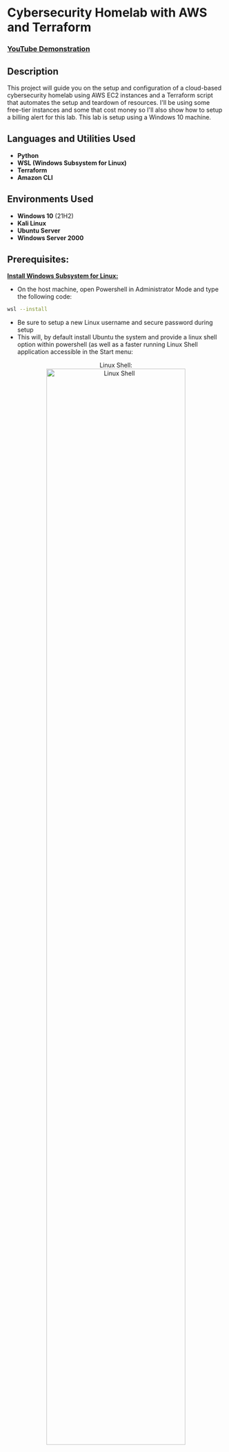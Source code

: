 <h1>Cybersecurity Homelab with AWS and Terraform</h1>

 ### [YouTube Demonstration]()

<h2>Description</h2>
This project will guide you on the setup and configuration of a cloud-based cybersecurity homelab using AWS EC2 instances and a Terraform script that automates the setup and teardown of resources. I'll be using some free-tier instances and some that cost money so I'll also show how to setup a billing alert for this lab. This lab is setup using a Windows 10 machine.
<br />


<h2>Languages and Utilities Used</h2>

- <b>Python</b> 
- <b>WSL (Windows Subsystem for Linux)</b>
- <b>Terraform</b>
- <b>Amazon CLI</b>


<h2>Environments Used </h2>

- <b>Windows 10</b> (21H2)
- <b>Kali Linux</b>
- <b>Ubuntu Server</b>
- <b>Windows Server 2000</b>

<h2>Prerequisites:</h2>

<b>[Install Windows Subsystem for Linux:](https://learn.microsoft.com/en-us/windows/wsl/install)</b>
  
  - On the host machine, open Powershell in Administrator Mode and type the following code:
    
```bash
wsl --install
```
  - Be sure to setup a new Linux username and secure password during setup
  - This will, by default install Ubuntu the system and provide a linux shell option within powershell (as well as a faster running Linux Shell application accessible in the Start menu:
<p align="center">   
Linux Shell:<br/>
<img src="https://i.imgur.com/XUk3zdC.png" height="80%" width="80%" alt="Linux Shell"/>
<br />
<br />


<b>[Create an AWS Account](https://signin.aws.amazon.com/signup?request_type=register)</b>
- I will be using the free tier for this lab, although some of the resources incur a small fee. We will be using Terraform to automate the destruction of resources when they are not being used so no extra charges apply.
- Log into the console and ensure the region is set to "US-East-2" in the upper right corner. This region is important for the billing alerts we will set. Be sure all resources provisioned are in this region.

<p align="center">
Region Selection: <br/>
<img src="https://i.imgur.com/jH40Dmk.png" height="80%" width="80%" alt="Region Selection"/>
<br />

<b>Create a new IAM (Identity Access Management) User with Access Keys</b>
  - After logging into the AWS console, type IAM into the search box. OPTIONAL: Cick the STAR next to IAM to bookmark this page within the console screen.
<br />
<p align="center">
IAM Search: <br/>
<img src="https://i.imgur.com/XqGuSia.png" height="80%" width="80%" alt="IAM Search"/>
<br />

  - On the left sidebar under "Access Management" Click "Users", and in the next page, click "Create User" in the upper right.
  - Name the user "Terraform" and click "Next":
<br />
<p align="center">
New User Creation: <br/>
<img src="https://i.imgur.com/w0uMqrH.png" height="80%" width="80%" alt="New User Creation"/>
<br />

  - In the "Set Permissions" page, choose "Attach Policies Directly". In the search box below, type "VPCFullAccess" and select the policy, then again in the search box, type "EC2FullAccess" and select the policy. Click "Next"

<br />
<p align="center">
VPCFullAccess: <br/>
<img src="https://i.imgur.com/QzNItuC.png" height="80%" width="80%" alt="VPCFullAccess"/>
<br />

<br />
<p align="center">
EC2FullAccess: <br/>
<img src="https://i.imgur.com/3vPO83z.png" height="80%" width="80%" alt="EC2FullAccess"/>
<br />

  -In the "Review" page, ensure both policies are attached and click "Create User".
  -Back on the IAM > Users page, click the link of the new user. Below, select the "Security credentials" tab and scroll down to "Access Keys". Create a new access key.
  - On the first page of Access Keys, scroll down and select "Other" at the bottom. Click "Next"
<br />
<p align="center">
Access Key: <br/>
<img src="https://i.imgur.com/DK6Ew6P.png" height="80%" width="80%" alt="Access Key"/>
<br />

  - Create a tag (optional) and "Create access key".
  - As shown in the image, THIS IS THE ONLY TIME TO VIEW THE SECRET ACCESS KEY. Be sure to copy and paste both the Access Key and the Secret Access Key to a notepad file and save it somewhere secure.


<br />
<p align="center">
Access Key: <br/>
<img src="https://i.imgur.com/xIYuEOr.png" height="80%" width="80%" alt="Access Key"/>
<br />

<b>[Install AWS CLI](https://docs.aws.amazon.com/cli/latest/userguide/getting-started-install.html)</b>
  - Type or copy the following text into the Ubuntu Shell:

 ```bash
curl "https://awscli.amazonaws.com/awscli-exe-linux-x86_64.zip" -o "awscliv2.zip"
unzip awscliv2.zip
sudo ./aws/install
```

<b>Add Keys to AWS CLI</b>
  - Open the Ubuntu Shell and type or copy the following commands:
  - To confirm AWS is properly installed simply type:
    
```bash
aws
```
  - Change directory into the AWS directory:
```bash
cd ~/.aws
ls
```
  - There should be a "credentials" and "config" files within this directory. If these files are not present, they can be created using:
```bash
nano credentials
```
and
```bash
nano config
```

<p align="center">
AWS Files: <br/>
<img src="https://i.imgur.com/Ktdj1WY.png" height="80%" width="80%" alt="AWS Files"/>
<br />
<br />

  - Enter the secret key and secret access key from the newly created user into the credentials file. Save the file by pressing ctrl+x, y, and enter.

<p align="center">
Credentials File: <br/>
<img src="https://i.imgur.com/pig8rCJ.png" height="80%" width="80%" alt="Credentials file"/>
<br />
<br />

<b>Create a folder in the Home directory called "homelab'. This folder will hold the terraform automation scripts.

```bash
cd ~/
sudo mkdir projects
cd projects
sudo mkdir homelab
cd homelab
```

<b>[Install Terraform](https://developer.hashicorp.com/terraform/install)</b>
  - Type or copy the following code into the Ubuntu Shell:
 ```bash
    wget -O- https://apt.releases.hashicorp.com/gpg | sudo gpg --dearmor -o /usr/share/keyrings/hashicorp-archive-keyring.gpg
echo "deb [signed-by=/usr/share/keyrings/hashicorp-archive-keyring.gpg] https://apt.releases.hashicorp.com $(lsb_release -cs) main" | sudo tee /etc/apt/sources.list.d/hashicorp.list
sudo apt update && sudo apt install terraform
```

<h2>Enable Billing Alerts</h2>

  - Some of our resources will incur a small fee, to monitor these fees, a billing alert is created to notify the user via email. First, ENABLE billing alerts:
  - To enable the monitoring of estimated charges
  - (Open the AWS Billing console)[https://console.aws.amazon.com/billing/].
  - In the navigation pane, choose Billing Preferences.
  - By Alert preferences choose Edit.
  - Choose Receive CloudWatch Billing Alerts.
  - Choose Save preferences.

<H2>Create a Billing Alert</H2>

  - To create a billing alarm using the CloudWatch console
  - (Open the CloudWatch console)[https://console.aws.amazon.com/cloudwatch/.
  - In the navigation pane, choose Alarms, and then choose All alarms.
  - Choose Create alarm.
  - Choose Select metric. In Browse, choose Billing, and then choose Total Estimated Charge.

<b>NOTE:</b>
<b>If you don't see the Billing/Total Estimated Charge metric, enable billing alerts, and change your Region to US East 2 (Ohio).</b>

  - Select the box for the EstimatedCharges metric, and then choose Select metric.
  - For Statistic, choose Maximum.
  - For Period, choose 6 hours.
  - For Threshold type, choose Static.
  - For "Whenever EstimatedCharges is . . .", choose Greater.
  - For "than . . .", define the value that you want to cause your alarm to trigger. For example, $10 USD, or whatever the intended budget for this homelab is.
  - The EstimatedCharges metric values are only in US dollars (USD), and the currency conversion is provided by Amazon Services LLC. For more information, see What is AWS Billing?.

<b>Note:
After you define a threshold value, the preview graph displays your estimated charges for the current month.</b>

  - Choose Additional Configuration and do the following:
  - For Datapoints to alarm, specify 1 out of 1.
  - For Missing data treatment, choose Treat missing data as missing.
  - Choose Next.
  - Under Notification, ensure that In alarm is selected. Then specify an Amazon SNS topic to be notified when your alarm is in the ALARM state. The Amazon SNS topic can include your email address so that you recieve email when the billing amount crosses the threshold that you specified.
  - Choose Next.
  - Under Name and description, enter a name for your alarm (HOMELAB)
  - Choose Next.
  - Under Preview and create, make sure that your configuration is correct, and then choose Create alarm.

<b>Now, when the AWS instances incur more than $10 USD fees, an alert will be sent to email.</b>


<h2>Launch the Utility</h2>
<b>In order to securely access the EC2 instances, an SSH key is needed.
 
  - In the AWS Console, create a new SSH Key Pair

  - In the EC2 dashboard, select "Key Pairs", then in the upper right corner "Create New Key Pair"
  
<p align="center">
Create Key Pair: <br/>
<img src="https://i.imgur.com/FQ12ZdN.png" height="80%" width="80%" alt="Disk Sanitization Steps"/>
<br />
<br />
 
  - Give the key pair a name like "Terraform"
  - Select the "RSA" encryption format
  - Select the ".pem" file format
  - Create key pair

<p align="center">
Download Key Pair: <br/>
<img src="https://i.imgur.com/AM16Lqq.png" height="80%" width="80%" alt="Download Key Pair"/>
<br />
<br />

  - This will initiate a download of the key pair. Save the key pair .pem file in the Ubuntu .ssh directory

<p align="center">
.ssh directory: <br/>
<img src="https://i.imgur.com/MSznLuo.png" height="80%" width="80%" alt="ssh directory"/>
<br />
<br />


<h2>Launch the Terraform Utility</h2>
   - Navigate to the homelab directory and clone the required terraform files:
    - install git if needed with:
    
```bash
sudo apt install git
```

and clone this repository into the directory:

```bash
git clone https://github.com/thegamebambino/Cloud-Cybersecurity-Homelab.git
```

  - This will copy the README and Terraform (.tf) files from this repository into the homelab directory.
  - Initialize Terraform with: 
   
```bash
terraform init
```
then

```bash
terraform plan
```
<b>NOTE: If there are any errors in the Terraform scripts, they will show here. Files can be edited and the "plan" command run again.

then if everything looks right with no errors, execute:

```bash
terraform apply -var="aws-key-Terraform"
```
  - Make sure the key matches the .pem file in the .ssh folder.


<p align="center">
Launch the utility: <br/>
<img src="https://i.imgur.com/jHwPWpu.png" height="80%" width="80%" alt="Launch the Utility"/>
<br />
<br />

<h2>Connect to EC2 Instances</h2>

<b>First, configure remote access (RDP) for the Kali Linux Machine:
  - Change directory into:

```bash
~/.ssh
```

  - Change the permissions for the Terraform.pem file to read only:

```bash
sudo chmod 400 Terraform.pem
```
  - In the AWS console,right-click the kali instance and click "connect" or check the box next to the Kali instance and, at the top of the screen, select "Connect"
<p align="center">
Connect to Kali (right-click): <br/>
<img src="https://i.imgur.com/SvXXc0V.png" height="80%" width="80%" alt="Connect to kali (right-click)"/>
<br />
<br />


  - In the "Connect to Instance" screen, copy the example ssh command

<p align="center">
Copy SSH command: <br/>
<img src="https://i.imgur.com/XvmCLHI.png" height="80%" width="80%" alt="SSH Command"/>
<br />
<br />

  - Paste the SSH command into the Ubuntu Shell. There may be a warning displayed, type yes to continue. It will ask you to log in as "kali" rather than root, so change the command to the following:

<p align="center">
paste and edit command: <br/>
<img src="https://i.imgur.com/ievqgI8.png" height="80%" width="80%" alt="Disk Sanitization Steps"/>
<br />
<br />

  - With the correct login command of "kali@ec2-**-***-***-***.us-east-2.compute.amazonaws.com the screen should look like the above screen capture.


<b>To configure RDP on this Kali machine type or copy:

```bash
nano rdp.sh
```
  -Press Enter and in the new note, paste the following script:

```bash
#!/bin/sh
echo "[i] Updating and upgrading Kali (this will take a while)"
apt-get update
apt-get full-upgrade -y
echo "[i] Installing Xfce4 & xrdp (this will take a while as well)"
apt-get install -y kali-desktop-xfce xorg xrdp

echo "[i] Configuring xrdp to listen to port 3389 (but not starting the service)"
sed -i 's/port=3389/port=3389/g' /etc/xrdp/xrdp.ini
```

  - This will update and upgrade the repositories, install xrdp, and configure it to listen on port 3389.
  - Ctrl+x, y, enter to save this.
  - Back in the main shell, change the permissions of the file with:

```bash
chmod 755 rdp.sh
```

  - Change to root user:
```bash
sudo su
```
then

```bash
./rdp.sh
```

  - The script will run (this may take a while).

    
 <p align="center">
Running the script: <br/>
<img src="https://i.imgur.com/oj057RO.png" height="80%" width="80%" alt="Running the Script"/>
<br />
<br />   
  - NOTE: If there is a full screen pop up about restarting services, select "yes" and continue
  - Hit enter on this screen to keep the local version

 <p align="center">
Keep the local version: <br/>
<img src="https://i.imgur.com/S3qSxRU.png" height="80%" width="80%" alt="Keep the Local Version"/>
<br />
<br /> 

 <b>Once the script is done, use the following command to change the password (choose a secure password in a production environment, but for this practice lab we'll just use the default "kali":</b>

 ```bash
echo kali:kali | sudo chpasswd
```

<b>Enable XRDP</b>

```bash
systemctl enable xrdp --now
```

<b>Check Status</b>

```bash
systemctl status xrdp
```

  - We want to see "enabled" and "active" in the output

<p align="center">
Enabled and Active: <br/>
<img src="https://i.imgur.com/PmI3P8G.png" height="80%" width="80%" alt="Enabled and Active"/>
<br />
<br />

   - In the AWS EC2 console, select the Kali instance and copy the public IP address:

  - In the windows host machine, Start Menu, Search or "Run" box, type "mstsc". This will open the remote desktop service where you can paste your Kali public IP address.
  - NOTE: If there is a warning about the identity of the machine, click OK and remeber the Kali machine.

<p align="center">
Remote Desktop: <br/>
<img src="https://i.imgur.com/MdxFN9S.png" height="80%" width="80%" alt="Remote Desktop"/>
<br />
<br />

  - In the Kali machine, log in with the username "kali" and the password "kali" and the Kali Home screen will appear.

<p align="center">
Kali Homescreen: <br/>
<img src="https://i.imgur.com/QeFUoti.png" height="80%" width="80%" alt="Kali Homescreen"/>
<br />
<br />


<h2>Log Into the Ubuntu Instance</h2>
  - In the AWS EC2 console, select the "Security-Tools" instance and copy the public IP address. Open a new tab in the browser and paste the IP. The instance will run in the browser!

  - NOTE: THE PASSWORD FOR THIS SESSION IS THE EC2 INSTANCE ID. Copy and paste the instance ID from the AWS EC2 console into the Ubuntu Web Session at the top (middle) of the screen:


<p align="center">
Successful Login: <br/>
<img src="https://i.imgur.com/cQgVyVk.png" height="80%" width="80%" alt="Successful Login"/>
<br />
<br />
  - Click Next or configure the options and you will be presented with the Homescreen. Click the "Change VNC Password" so at the next login, you don't have to copy and paste the InstanceID.

<p align="center">
Change VNC Password: <br/>
<img src="https://i.imgur.com/1NOulJk.png" height="80%" width="80%" alt="Change VNC Password"/>
<br />
<br />



 
<h2>Log into Windows Instances using Remote Desktop</h2>

  - In the AWS EC2 console, right-click the Windows AD Instance and click "connect".
  - 
<p align="center">
Connect: <br/>
<img src="https://i.imgur.com/fid05zL.png" height="80%" width="80%" alt="Windows Connect"/>
<br />
<br />

In the "Connect to Instance" page, select the "RDP Client" tab.

<p align="center">
RDP Client: <br/>
<img src="https://i.imgur.com/KY3ttpn.png" height="80%" width="80%" alt="RDP Client"/>
<br />
<br />
  - Scroll to the bottom of the RDP Client page and click "Get Password.
  - Navigate to the .ssh directory and choose the "Terraform.pem" file created earlier:

<p align="center">
Uploading .pem file: <br/>
<img src="https://i.imgur.com/wKIACQZ.png" height="80%" width="80%" alt="Uploading .pem file"/>
<br />
<br />

  - Once uploaded, click "Decrypt Password".
  - Open a new Remote Desktop Session on the Windows host.
  - Paste the Windows AD Public IP Address.
  - If there is a warning, click yes to remember the Windows AD Instance
  - login with the username "Administrator" and the decrypted password from the AWS console.

<b>Windows Server starts up!</b>

<b>NOTE: THESE STEPS WILL ALSO LAUNCH THE SECOND WINDOWS INSTANCE. The public IP will be different, but the encrypted password steps will be the same.

<h2>Destroying The Lab to prevent charges</h2>

<b>This lab does incur small charges, so it's important to stop those running services when you're not using them. Terraform makes this easy from the "Homelab Directory" with:</b>

```bash
terraform destroy
```

<b>This command will destroy everything created with the 'init, plan, and apply' commands. If you plan to access the lab often, you may want to hibernate the EC2 instances, but be aware that there are other hidden costs such as elastic IPs, S3 buckets, and Internet Gateways (IGW) that each have to be stopped. For more information on AWS EC2 pricing see (https://aws.amazon.com/ec2/pricing/on-demand/).




 

  









<!--
 ```diff
- text in red
+ text in green
! text in orange
# text in gray
@@ text in purple (and bold)@@
```
--!>
